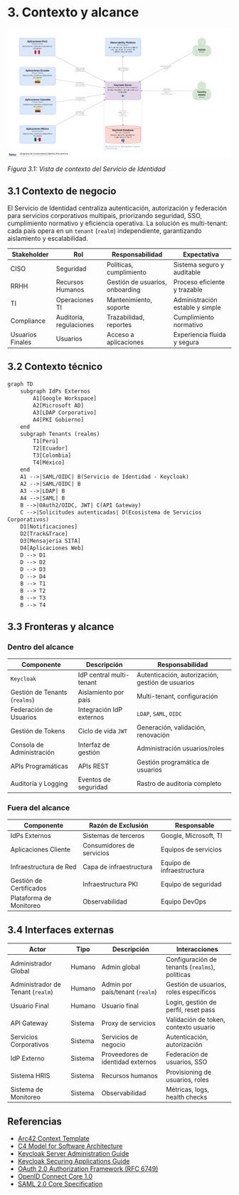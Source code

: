 # 3. Contexto y alcance

![Vista de Contexto](/diagrams/servicios-corporativos/identity_system.png)

*Figura 3.1: Vista de contexto del Servicio de Identidad*

## 3.1 Contexto de negocio

El Servicio de Identidad centraliza autenticación, autorización y federación para servicios corporativos multipaís, priorizando seguridad, SSO, cumplimiento normativo y eficiencia operativa. La solución es multi-tenant: cada país opera en un `tenant` (`realm`) independiente, garantizando aislamiento y escalabilidad.

| Stakeholder      | Rol                  | Responsabilidad                 | Expectativa                 |
|------------------|----------------------|---------------------------------|-----------------------------|
| CISO             | Seguridad            | Políticas, cumplimiento         | Sistema seguro y auditable  |
| RRHH             | Recursos Humanos     | Gestión de usuarios, onboarding | Proceso eficiente y trazable|
| TI               | Operaciones TI       | Mantenimiento, soporte          | Administración estable y simple |
| Compliance       | Auditoría, regulaciones | Trazabilidad, reportes      | Cumplimiento normativo      |
| Usuarios Finales | Usuarios             | Acceso a aplicaciones           | Experiencia fluida y segura |

## 3.2 Contexto técnico

```mermaid
graph TD
    subgraph IdPs Externos
        A1[Google Workspace]
        A2[Microsoft AD]
        A3[LDAP Corporativo]
        A4[PKI Gobierno]
    end
    subgraph Tenants (realms)
        T1[Perú]
        T2[Ecuador]
        T3[Colombia]
        T4[México]
    end
    A1 -->|SAML/OIDC| B(Servicio de Identidad - Keycloak)
    A2 -->|SAML/OIDC| B
    A3 -->|LDAP| B
    A4 -->|SAML| B
    B -->|OAuth2/OIDC, JWT| C(API Gateway)
    C -->|Solicitudes autenticadas| D(Ecosistema de Servicios Corporativos)
    D1[Notificaciones]
    D2[Track&Trace]
    D3[Mensajería SITA]
    D4[Aplicaciones Web]
    D --> D1
    D --> D2
    D --> D3
    D --> D4
    B --> T1
    B --> T2
    B --> T3
    B --> T4
```

## 3.3 Fronteras y alcance

### Dentro del alcance

| Componente                  | Descripción                | Responsabilidad                  |
|-----------------------------|----------------------------|----------------------------------|
| `Keycloak`                  | IdP central multi-tenant   | Autenticación, autorización, gestión de usuarios |
| Gestión de Tenants (`realms`)| Aislamiento por país      | Multi-tenant, configuración      |
| Federación de Usuarios      | Integración IdP externos   | `LDAP`, `SAML`, `OIDC`           |
| Gestión de Tokens           | Ciclo de vida `JWT`        | Generación, validación, renovación|
| Consola de Administración   | Interfaz de gestión        | Administración usuarios/roles    |
| APIs Programáticas          | APIs REST                  | Gestión programática de usuarios |
| Auditoría y Logging         | Eventos de seguridad       | Rastro de auditoría completo     |

### Fuera del alcance

| Componente                  | Razón de Exclusión         | Responsable                      |
|-----------------------------|----------------------------|----------------------------------|
| IdPs Externos               | Sistemas de terceros       | Google, Microsoft, TI            |
| Aplicaciones Cliente        | Consumidores de servicios  | Equipos de servicios             |
| Infraestructura de Red      | Capa de infraestructura    | Equipo de infraestructura        |
| Gestión de Certificados     | Infraestructura PKI        | Equipo de seguridad              |
| Plataforma de Monitoreo     | Observabilidad             | Equipo DevOps                    |

## 3.4 Interfaces externas

| Actor                        | Tipo    | Descripción                        | Interacciones                                 |
|------------------------------|---------|------------------------------------|-----------------------------------------------|
| Administrador Global         | Humano  | Admin global                       | Configuración de tenants (`realms`), políticas|
| Administrador de Tenant (`realm`)| Humano  | Admin por país/tenant (`realm`)    | Gestión de usuarios, roles específicos        |
| Usuario Final                | Humano  | Usuario final                      | Login, gestión de perfil, reset pass          |
| API Gateway                  | Sistema | Proxy de servicios                 | Validación de token, contexto usuario         |
| Servicios Corporativos       | Sistema | Servicios de negocio               | Autenticación, autorización                   |
| IdP Externo                  | Sistema | Proveedores de identidad externos  | Federación de usuarios, SSO                   |
| Sistema HRIS                 | Sistema | Recursos humanos                   | Provisioning de usuarios, roles               |
| Sistema de Monitoreo         | Sistema | Observabilidad                     | Métricas, logs, health checks                 |

## Referencias

- [Arc42 Context Template](https://docs.arc42.org/section-3/)
- [C4 Model for Software Architecture](https://c4model.com/)
- [Keycloak Server Administration Guide](https://www.keycloak.org/docs/latest/server_admin/)
- [Keycloak Securing Applications Guide](https://www.keycloak.org/docs/latest/securing_apps/)
- [OAuth 2.0 Authorization Framework (RFC 6749)](https://tools.ietf.org/html/rfc6749)
- [OpenID Connect Core 1.0](https://openid.net/specs/openid-connect-core-1_0.html)
- [SAML 2.0 Core Specification](https://docs.oasis-open.org/security/saml/v2.0/saml-core-2.0-os.pdf)
